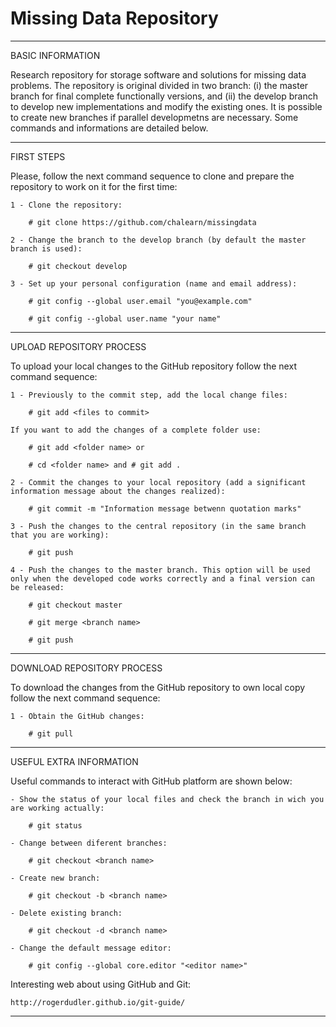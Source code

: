 # Missing Data Repository

*************************************************************
BASIC INFORMATION

Research repository for storage software and solutions for missing data problems. The repository is original divided in two branch: (i) the master branch for final complete functionally versions, and (ii) the develop branch to develop new implementations and modify the existing ones. It is possible to create new branches if parallel developmetns are necessary. Some commands and informations are detailed below. 

*************************************************************
FIRST STEPS

Please, follow the next command sequence to clone and prepare the repository to work on it for the first time:

	1 - Clone the repository:

		# git clone https://github.com/chalearn/missingdata

	2 - Change the branch to the develop branch (by default the master branch is used):

		# git checkout develop

	3 - Set up your personal configuration (name and email address):

		# git config --global user.email "you@example.com"

		# git config --global user.name "your name"

*************************************************************
UPLOAD REPOSITORY PROCESS

To upload your local changes to the GitHub repository follow the next command sequence:

	1 - Previously to the commit step, add the local change files:

		# git add <files to commit>

	If you want to add the changes of a complete folder use:

		# git add <folder name> or 

		# cd <folder name> and # git add .

	2 - Commit the changes to your local repository (add a significant information message about the changes realized):

		# git commit -m "Information message betwenn quotation marks"

	3 - Push the changes to the central repository (in the same branch that you are working):

		# git push

	4 - Push the changes to the master branch. This option will be used only when the developed code works correctly and a final version can be released:

		# git checkout master

		# git merge <branch name>

		# git push

*************************************************************
DOWNLOAD REPOSITORY PROCESS

To download the changes from the GitHub repository to own local copy follow the next command sequence:

	1 - Obtain the GitHub changes:

		# git pull

*************************************************************
USEFUL EXTRA INFORMATION 

Useful commands to interact with GitHub platform are shown below:

	- Show the status of your local files and check the branch in wich you are working actually:

		# git status

	- Change between diferent branches:

		# git checkout <branch name>

	- Create new branch:

		# git checkout -b <branch name>

	- Delete existing branch:

		# git checkout -d <branch name>

	- Change the default message editor:
		
		# git config --global core.editor "<editor name>"

Interesting web about using GitHub and Git:
	
	http://rogerdudler.github.io/git-guide/

*************************************************************